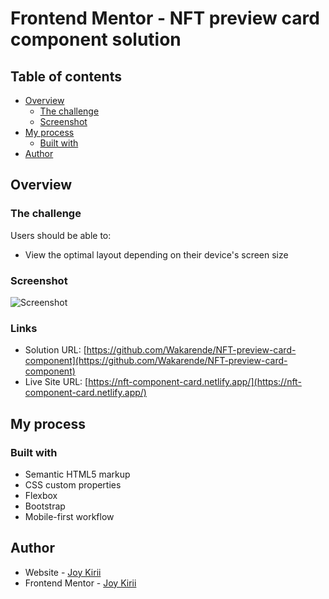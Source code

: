 # Frontend Mentor - NFT preview card component solution

## Table of contents

- [Overview](#overview)
  - [The challenge](#the-challenge)
  - [Screenshot](#screenshot)
- [My process](#my-process)
  - [Built with](#built-with)
- [Author](#author)

## Overview

### The challenge

Users should be able to:

- View the optimal layout depending on their device's screen size

### Screenshot

![Screenshot](/images/screenshot.jpg)

### Links

- Solution URL: [https://github.com/Wakarende/NFT-preview-card-component](https://github.com/Wakarende/NFT-preview-card-component)
- Live Site URL: [https://nft-component-card.netlify.app/](https://nft-component-card.netlify.app/)

## My process

### Built with

- Semantic HTML5 markup
- CSS custom properties
- Flexbox
- Bootstrap
- Mobile-first workflow

## Author

- Website - [Joy Kirii](https://www.your-site.com)
- Frontend Mentor - [Joy Kirii](https://www.frontendmentor.io/profile/yourusername)
